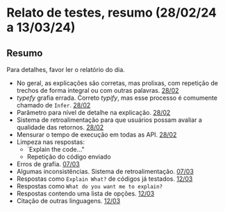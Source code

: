 # Relato de testes, resumo (28/02/24 a 13/03/24)

## Resumo

Para detalhes, favor ler o relatório do dia.

- No geral, as explicações são corretas, mas prolixas, com repetição de trechos de forma integral ou com outras palavras. [28/02](../../24-02/28/relatorio-24-02-28.md)
- _typefy_ grafia errada. Correto _typify_, mas esse processo é comumente chamado de `Infer`. [28/02](../../24-02/28/relatorio-24-02-28.md)
- Parâmetro para nível de detalhe na explicação. [28/02](../../24-02/28/relatorio-24-02-28.md)
- Sistema de retroalimentação para que usuários possam avaliar a qualidade das retornos. [28/02](../../24-02/28/relatorio-24-02-28.md)
- Mensurar o tempo de execução em todas as API. [28/02](../../24-02/28/relatorio-24-02-28.md)
- Limpeza nas respostas:
  - `Explain the code..."
  - Repetição do código enviado
- Erros de grafia. [07/03](../../24-02/28/relatorio-24-07-03.md)
- Algumas inconsistências. Sistema de retroalimentação. [07/03](../../24-02/28/relatorio-24-07-03.md)
- Respostas como `Explain What?` de códigos já testados. [12/03](../../24-02/28/relatorio-24-07-12.md)
- Respostas como `What do you want me to explain?`
- Respostas contendo uma lista de opções. [12/03](../../24-02/28/relatorio-24-07-13.md)
- Citação de outras linguagens. [12/03](../../24-02/28/relatorio-24-07-13.md)
